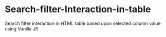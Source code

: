 # Search-filter-Interaction-in-table
Search filter interaction in HTML table based upon selected column value using Vanilla JS
